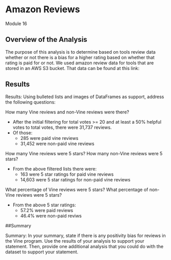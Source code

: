 # Amazon Reviews
Module 16

## Overview of the Analysis
The purpose of this analysis is to determine based on tools review data whether or not there is a bias for a higher rating based on whether that rating is paid for or not.  We used amazon review data for tools that are stored in an AWS S3 bucket.  That data can be found at this link:



## Results

Results: Using bulleted lists and images of DataFrames as support, address the following questions:

How many Vine reviews and non-Vine reviews were there?
* After the initial filtering for total votes >= 20 and at least a 50% helpful votes to total votes, there were 31,737 reviews.
* Of those:
	* 285 were paid vine reviews
	* 31,452 were non-paid vine reviews

How many Vine reviews were 5 stars? How many non-Vine reviews were 5 stars?
* From the above filtered lists there were:
	* 163 were 5 star ratings for paid vine reviews
	* 14,603 were 5 star ratings for non-paid vine reviews

What percentage of Vine reviews were 5 stars? What percentage of non-Vine reviews were 5 stars?
* From the above 5 star ratings:
	* 57.2% were paid reviews
	* 46.4% were non-paid reviws

##Summary 

Summary: In your summary, state if there is any positivity bias for reviews in the Vine program. Use the results of your analysis to support your statement. Then, provide one additional analysis that you could do with the dataset to support your statement.









<!--

Purpose of this project was to analyze several sources of employee data from Pewlett-Hackard and determine as they look toward to succession planning.  We will be looking at the number of retiring employees by their title and see where potential gaps exist and where that may be filled by looking at mentorship opportunities within the company.  This may help the company determine if the voids that are left by retiring employees can be filled by training within the company.

## Results

From the tables below we can see:

* PH has a disproportionate population of senior personnel retiring which includes engineers and staff
* There is a very small population of managers retiring
* Overall numbers of mentors is small relative to the retiring staff which would be an issue as even with one person have several mentorees they would still not be able to cover the retiring population
* That disproportion gets even greater when looking at the senior engineers, where potential mentors are outnumbered by retirees by over 150 to 1

#### Retirement eligible grouping by title:

![](https://github.com/lavec0324/Pewlett-Hackard-Analysis/blob/main/Resources/retiring_titles.PNG)

#### Mentorship eligible grouping by title:

![](https://github.com/lavec0324/Pewlett-Hackard-Analysis/blob/main/Resources/mentor_eligible.PNG)

## Summary

Specifically answering two questions asked:

* How many roles will need to be filled as the "silver tsunami" begins to make an impact?
  * 72,458 roles will need to be filled if all eligible retirees are to be replaced
* Are there enough qualified, retirement-ready employees in the departments to mentor the next generation of Pewlett Hackard employees?
  * No, based on the current criteria, the number of mentors are far overshadowed by the number of retiring employees.

Additional queries could include:

* Count of number of employees in the retirement table to simplify summing up the number of employees eligible for retirement.
* Increase the date ranges of the mentors to expand the population of mentors.
* Group by counts on mentors (already included but not originally requested)
* Could also create queries to see what other roles were performed by employees, not just the current role, to see if mentorship can be expanded where gaps exist.


-->